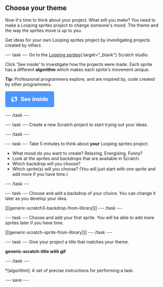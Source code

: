 ## Choose your theme
Now it's time to think about your project. What will you make? You need to make a Looping sprites project to change someone's mood. The theme and the way the sprites move is up to you.

Get ideas for your own Looping sprites project by investigating projects created by others. 

--- task ---
Go to the [Looping sprites](https://scratch.mit.edu/studios/27014672){:target="_blank"} Scratch studio.

Click 'See inside' to investigate how the projects were made. Each sprite has a different **algorithm** which makes each sprite's movement unique.

**Tip:** Professional programmers explore, and are inspired by, code created by other programmers.

![See inside icon](images/see_inside.png)

--- /task ---

--- task ---
Create a new Scratch project to start trying out your ideas.

--- /task ---

--- task ---
Take 5 minutes to think about **your** Looping sprites project. 

+ What mood do you want to create? Relaxing, Energising, Funny?
+ Look at the sprites and backdrops that are available in Scratch.
+ Which backdrop will you choose? 
+ Which sprite(s) will you choose? (You will just start with one sprite and add more if you have time.)

--- /task ---

--- task ---
Choose and add a backdrop of your choice. You can change it later as you develop your idea. 

[[[generic-scratch3-backdrop-from-library]]]
--- /task ---

--- task ---
Choose and add your first sprite. You will be able to add more sprites later if you have time. 

[[[generic-scratch-sprite-from-library]]]
--- /task ---

--- task ---
Give your project a title that matches your theme. 

**generic-scratch-title with gif**

--- /task ---

*[algorithm]: A set of precise instructions for performing a task.

--- save ---

